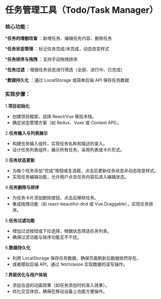 
# 任务管理工具（Todo/Task Manager）

### **核心功能：**

***任务的增删改查** ：新增任务、编辑任务内容、删除任务

***任务状态管理** ：标记任务完成/未完成，动态改变样式

***任务排序与拖拽** ：支持手动拖拽排序

***任务过滤** ：根据任务状态进行筛选（全部、进行中、已完成）

***数据持久化** ：通过 LocalStorage 或简单后端 API 保存任务数据

### **实现步骤：**

1.**项目初始化**

* 创建项目框架，选择 React/Vue 等技术栈。
* 确定状态管理方案（如 Redux、Vuex 或 Context API）。

2.**任务输入与列表展示**

* 构建任务输入组件，实现任务名称和描述的录入。
* 设计任务列表组件，展示所有任务，采用列表或卡片形式。

3.**任务状态更新**

* 为每个任务添加“完成”按钮或复选框，点击后更新任务状态并动态改变样式。
* 实现任务编辑功能，允许用户点击任务内容后进入编辑状态。

4.**任务删除与排序**

* 为任务卡片添加删除按钮，点击后移除任务。
* 集成拖拽功能（如 react-beautiful-dnd 或 Vue.Draggable），实现任务排序。

5.**任务过滤功能**

* 增加过滤按钮或下拉选择，根据状态筛选任务列表。
* 确保过滤功能与排序功能互不干扰。

6.**数据持久化**

* 利用 LocalStorage 保存任务数据，确保页面刷新后数据依然存在。
* 或者模拟后端 API，通过 fetch/axios 实现数据的读写操作。

7.**界面优化与用户体验**

* 添加合适的动画效果（如任务添加时的渐入效果）。
* 优化交互体验，确保在移动设备上也能方便操作。
